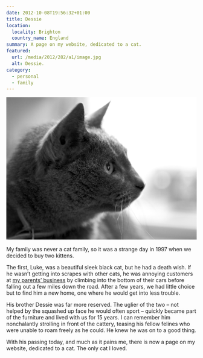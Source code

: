 ```yaml
---
date: 2012-10-08T19:56:32+01:00
title: Dessie
location:
  locality: Brighton
  country_name: England
summary: A page on my website, dedicated to a cat.
featured:
  url: /media/2012/282/a1/image.jpg
  alt: Dessie.
category:
  - personal
  - family
---
```


![Dessie.](/media/2012/282/a1/image.jpg)

My family was never a cat family, so it was a strange day in 1997 when we decided to buy two kittens.

The first, Luke, was a beautiful sleek black cat, but he had a death wish. If he wasn’t getting into scrapes with other cats, he was annoying customers at [my parents’ business][1] by climbing into the bottom of their cars before falling out a few miles down the road. After a few years, we had little choice but to find him a new home, one where he would get into less trouble.

His brother Dessie was far more reserved. The uglier of the two – not helped by the squashed up face he would often sport – quickly became part of the furniture and lived with us for 15 years. I can remember him nonchalantly strolling in front of the cattery, teasing his fellow felines who were unable to roam freely as he could. He knew he was on to a good thing.

With his passing today, and much as it pains me, there is now a page on my website, dedicated to a cat. The only cat I loved.

[1]: http://fairwaykennels.co.uk/

